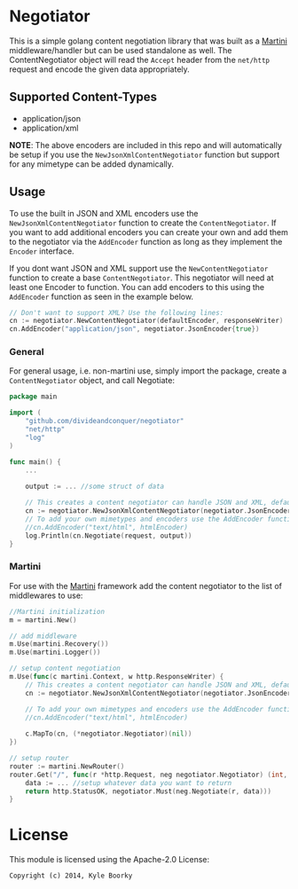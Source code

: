 # Negotiator

This is a simple golang content negotiation library that was built as a
[Martini](http://martini.codegangsta.io/) middleware/handler but can be used 
standalone as well. The ContentNegotiator object will read the `Accept` header 
from the `net/http` request and encode the given data appropriately.

## Supported Content-Types
* application/json
* application/xml

**NOTE**: The above encoders are included in this repo and will automatically be
setup if you use the `NewJsonXmlContentNegotiator` function but support for any
mimetype can be added dynamically.

## Usage

To use the built in JSON and XML encoders use the `NewJsonXmlContentNegotiator`
function to create the `ContentNegotiator`.  If you want to add additional encoders you
can create your own and add them to the negotiator via the `AddEncoder` function
as long as they implement the `Encoder` interface.

If you dont want JSON and XML support use the `NewContentNegotiator` function
to create a base `ContentNegotiator`.  This negotiator will need at least one Encoder
to function. You can add encoders to this using the `AddEncoder` function as seen
in the example below.


```go
// Don't want to support XML? Use the following lines:
cn := negotiator.NewContentNegotiator(defaultEncoder, responseWriter)
cn.AddEncoder("application/json", negotiator.JsonEncoder{true})
```

### General 

For general usage, i.e. non-martini use, simply import the package, create a
`ContentNegotiator` object, and call Negotiate:

```go
package main

import (
	"github.com/divideandconquer/negotiator"
	"net/http"
	"log"
)

func main() {
	...
	
	output := ... //some struct of data

	// This creates a content negotiator can handle JSON and XML, defaults to json, and doesn't pretty print
	cn := negotiator.NewJsonXmlContentNegotiator(negotiator.JsonEncoder{prettyPrint}, responseWriter, false)
	// To add your own mimetypes and encoders use the AddEncoder function:
	//cn.AddEncoder("text/html", htmlEncoder)
	log.Println(cn.Negotiate(request, output))
}

```

### Martini

For use with the [Martini](http://martini.codegangsta.io/) framework add the content
negotiator to the list of middlewares to use:

```go
//Martini initialization
m = martini.New()

// add middleware
m.Use(martini.Recovery())
m.Use(martini.Logger())

// setup content negotiation
m.Use(func(c martini.Context, w http.ResponseWriter) {
	// This creates a content negotiator can handle JSON and XML, defaults to json, and doesn't pretty print
	cn := negotiator.NewJsonXmlContentNegotiator(negotiator.JsonEncoder{false}, w, false)

	// To add your own mimetypes and encoders use the AddEncoder function:
	//cn.AddEncoder("text/html", htmlEncoder)
	
	c.MapTo(cn, (*negotiator.Negotiator)(nil))
})

// setup router
router := martini.NewRouter()
router.Get("/", func(r *http.Request, neg negotiator.Negotiator) (int, []byte) {
	data := ... //setup whatever data you want to return
	return http.StatusOK, negotiator.Must(neg.Negotiate(r, data)))
}
```

# License
This module is licensed using the Apache-2.0 License:

```
Copyright (c) 2014, Kyle Boorky
```
